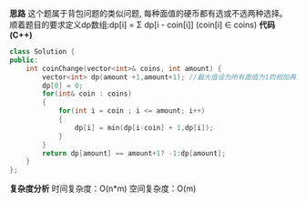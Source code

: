 **思路**
这个题属于背包问题的类似问题, 每种面值的硬币都有选或不选两种选择。
顺着题目的要求定义dp数组:dp[i] = Σ dp[i - coin[i]] (coin[i] ∈ coins)
**代码(C++)**
```C++
class Solution {
public:
    int coinChange(vector<int>& coins, int amount) {
        vector<int> dp(amount +1,amount+1); //最大值设为所有面值为1的相加再加一
        dp[0] = 0;
        for(int& coin : coins)
        {
            for(int i = coin ; i <= amount; i++)
            {
                dp[i] = min(dp[i-coin] + 1,dp[i]);
            }
        }
        return dp[amount] == amount+1? -1:dp[amount];
    }
};
```
**复杂度分析**
时间复杂度：O(n*m)
空间复杂度：O(m)